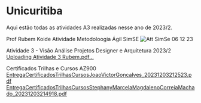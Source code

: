 # Unicuritiba
Aqui estão todas as atividades A3 realizadas nesse ano de 2023/2.

Prof Rubem Koide
Atividade Metodoloogia Ágil SimSE
![Att SimSe 06 12 23](https://github.com/StephanyMachado/Unicuritiba/assets/129081324/adcce03b-6b7b-4189-9edc-5a0171ea1def)


Atividade 3 - Visão Análise Projetos Designer e Arquitetura 2023/2
[Uploading Atividade 3 Rubem.pdf…]()

Certificados Trilhas e Cursos AZ900
[EntregaCertificadosTrilhasCursosJoaoVictorGoncalves_20231203212523.pdf](https://github.com/StephanyMachado/Unicuritiba/files/13607985/EntregaCertificadosTrilhasCursosJoaoVictorGoncalves_20231203212523.pdf)
[EntregaCertificadosTrilhasCursosStephanyMarcelaMagdalenoCorreiaMachado_20231203214918.pdf](https://github.com/StephanyMachado/Unicuritiba/files/13607982/EntregaCertificadosTrilhasCursosStephanyMarcelaMagdalenoCorreiaMachado_20231203214918.pdf)
